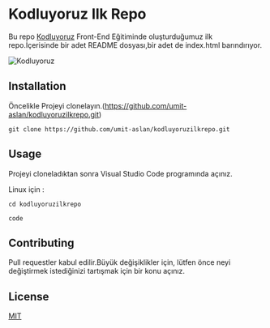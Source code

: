 # Kodluyoruz Ilk Repo
Bu repo [Kodluyoruz](https://www.kodluyoruz.org) Front-End Eğitiminde oluşturduğumuz ilk repo.İçerisinde bir adet README dosyası,bir adet de index.html barındırıyor.
  
  ![Kodluyoruz](https://www.digitaltalks.org/wp-content/uploads/2018/01/kodluyoruz-1132x670.jpg)

  
  
## Installation

Öncelikle Projeyi clonelayın.(https://github.com/umit-aslan/kodluyoruzilkrepo.git)

`git clone https://github.com/umit-aslan/kodluyoruzilkrepo.git `

## Usage
Projeyi cloneladıktan sonra Visual Studio Code programında açınız.

Linux için :

`cd kodluyoruzilkrepo`

`code`


## Contributing

Pull requestler kabul edilir.Büyük değişiklikler için, lütfen önce neyi değiştirmek istediğinizi tartışmak için bir konu açınız.

## License
[MIT](https://choosealicense.com/licenses/mit/) 
